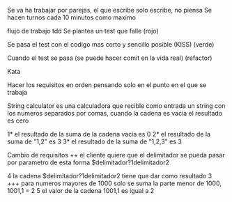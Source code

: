 Se va ha trabajar por parejas, 
el que escribe solo escribe, no piensa
Se hacen turnos cada 10 minutos como maximo

flujo de trabajo tdd
Se plantea un test que falle (rojo)

Se pasa el test con el codigo mas corto y sencillo posible (KISS) (verde)

Cuando el test se pasa (se puede hacer comit en la vida real) (refactor)

Kata

Hacer los requisitos en orden pensando solo en el punto en el que se trabaja

String calculator es una calculadora que recible como entrada un string con los numeros separados por comas, cuando la cadena es vacia el resultado es cero

1* el resultado de la suma de la cadena vacia es 0
2* el resultado de la suma de "1,2" es 3
3* el resultado de la suma de "1,2,3" es 3














































































































Cambio de requisitos
++ el cliente quiere que el delimitador se pueda pasar por parametro de esta forma
$delimitador?1delimitador2

4 la cadena $delimitador?1delimitador2 tiene que dar como resultado 3  
+++ para numeros mayores de 1000 solo se suma la parte menor de 1000, 1001,1 = 2
5 el valor de la cadena 1001,1 es igual a 2



